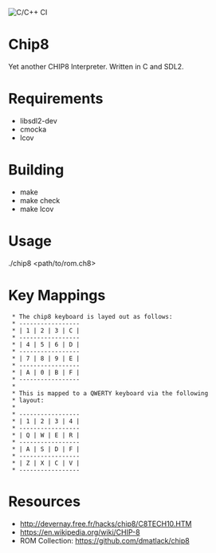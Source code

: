 ![C/C++ CI](https://github.com/mremallin/chip8/workflows/C/C++%20CI/badge.svg?branch=master)

Chip8
=====

Yet another CHIP8 Interpreter. Written in C and SDL2.

Requirements
============
  - libsdl2-dev
  - cmocka
  - lcov

Building
========
  - make
  - make check
  - make lcov

Usage
=====
./chip8 <path/to/rom.ch8>

Key Mappings
============

```
 * The chip8 keyboard is layed out as follows:
 * -----------------
 * | 1 | 2 | 3 | C |
 * -----------------
 * | 4 | 5 | 6 | D |
 * -----------------
 * | 7 | 8 | 9 | E |
 * -----------------
 * | A | 0 | B | F |
 * -----------------
 *
 * This is mapped to a QWERTY keyboard via the following
 * layout:
 *
 * -----------------
 * | 1 | 2 | 3 | 4 |
 * -----------------
 * | Q | W | E | R |
 * -----------------
 * | A | S | D | F |
 * -----------------
 * | Z | X | C | V |
 * -----------------
```

Resources
=========
 - http://devernay.free.fr/hacks/chip8/C8TECH10.HTM
 - https://en.wikipedia.org/wiki/CHIP-8
 - ROM Collection: https://github.com/dmatlack/chip8
